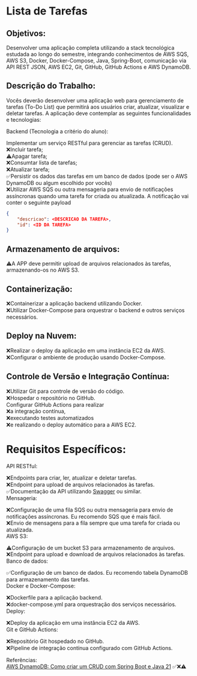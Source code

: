 # Lista de Tarefas
## Objetivos:
Desenvolver uma aplicação completa utilizando a stack tecnológica estudada ao longo do semestre, integrando conhecimentos de AWS SQS, AWS S3, Docker, Docker-Compose, Java, Spring-Boot, comunicação via API REST JSON, AWS EC2, Git, GitHub, GitHub Actions e AWS DynamoDB.

## Descrição do Trabalho:

Vocês deverão desenvolver uma aplicação web para gerenciamento de tarefas (To-Do List) que permitirá aos usuários criar, atualizar, visualizar e deletar tarefas. A aplicação deve contemplar as seguintes funcionalidades e tecnologias:

Backend (Tecnologia a critério do aluno):

Implementar um serviço RESTful para gerenciar as tarefas (CRUD).\
❌Incluir tarefa;\
⚠️Apagar tarefa;\
❌Consumtar lista de tarefas;\
❌Atualizar tarefa;\
✅Persistir os dados das tarefas em um banco de dados (pode ser o AWS DynamoDB ou algum escolhido por vocês)\
❌Utilizar AWS SQS ou outra mensageria para envio de notificações assíncronas quando uma tarefa for criada ou atualizada. A notificação vai conter o seguinte payload
```json
{
    "descricao": <DESCRICAO DA TAREFA>, 
    "id": <ID DA TAREFA> 
}
```
## Armazenamento de arquivos: 
⚠️A APP deve permitir upload de arquivos relacionados às tarefas, armazenando-os no AWS S3. 

## Containerização:

❌Containerizar a aplicação backend utilizando Docker.\
❌Utilizar Docker-Compose para orquestrar o backend e outros serviços necessários.
## Deploy na Nuvem:

❌Realizar o deploy da aplicação em uma instância EC2 da AWS.\
❌Configurar o ambiente de produção usando Docker-Compose.
## Controle de Versão e Integração Contínua:

❌Utilizar Git para controle de versão do código.\
❌Hospedar o repositório no GitHub.\
Configurar GitHub Actions para realizar\
❌a integração contínua,\
❌executando testes automatizados\
❌e realizando o deploy automático para a AWS EC2.
# Requisitos Específicos:

API RESTful:

❌Endpoints para criar, ler, atualizar e deletar tarefas.\
❌Endpoint para upload de arquivos relacionados às tarefas.\
✅Documentação da API utilizando [Swagger](http://localhost:8080/swagger-ui/swagger-ui/index.html#/) ou similar.\
Mensageria:

❌Configuração de uma fila SQS ou outra mensageria para envio de notificações assíncronas. Eu recomendo SQS que é mais fácil.\
❌Envio de mensagens para a fila sempre que uma tarefa for criada ou atualizada.\
AWS S3:

⚠️Configuração de um bucket S3 para armazenamento de arquivos.\
❌Endpoint para upload e download de arquivos relacionados às tarefas.\
Banco de dados:

✅Configuração de um banco de dados. Eu recomendo tabela DynamoDB para armazenamento das tarefas.\
Docker e Docker-Compose:

❌Dockerfile para a aplicação backend.\
❌docker-compose.yml para orquestração dos serviços necessários.\
Deploy:

❌Deploy da aplicação em uma instância EC2 da AWS.\
Git e GitHub Actions:

❌Repositório Git hospedado no GitHub.\
❌Pipeline de integração contínua configurado com GitHub Actions.

Referências:\
[AWS DynamoDB: Como criar um CRUD com Spring Boot e Java 21](https://youtu.be/qxSeffy6Nr4?si=3ELyqwSfU-5OYxNB)
✅❌⚠️